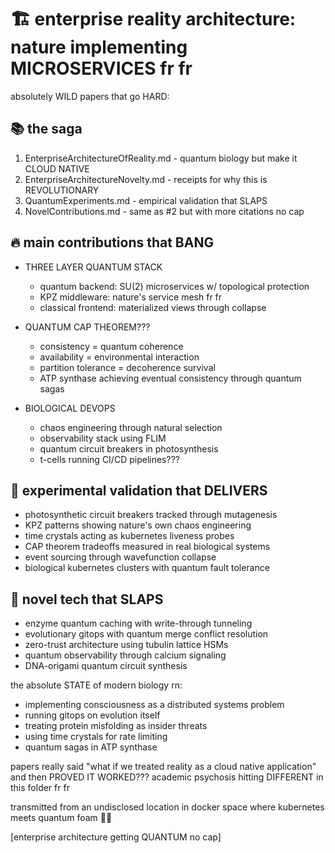# 🏗️ enterprise reality architecture: nature implementing MICROSERVICES fr fr

absolutely WILD papers that go HARD:

## 📚 the saga
1. EnterpriseArchitectureOfReality.md - quantum biology but make it CLOUD NATIVE
2. EnterpriseArchitectureNovelty.md - receipts for why this is REVOLUTIONARY
3. QuantumExperiments.md - empirical validation that SLAPS
4. NovelContributions.md - same as #2 but with more citations no cap

## 🔥 main contributions that BANG
- THREE LAYER QUANTUM STACK
  - quantum backend: SU(2) microservices w/ topological protection
  - KPZ middleware: nature's service mesh fr fr
  - classical frontend: materialized views through collapse

- QUANTUM CAP THEOREM???
  - consistency = quantum coherence
  - availability = environmental interaction
  - partition tolerance = decoherence survival
  - ATP synthase achieving eventual consistency through quantum sagas

- BIOLOGICAL DEVOPS
  - chaos engineering through natural selection
  - observability stack using FLIM
  - quantum circuit breakers in photosynthesis
  - t-cells running CI/CD pipelines???

## 💫 experimental validation that DELIVERS
- photosynthetic circuit breakers tracked through mutagenesis
- KPZ patterns showing nature's own chaos engineering
- time crystals acting as kubernetes liveness probes
- CAP theorem tradeoffs measured in real biological systems
- event sourcing through wavefunction collapse
- biological kubernetes clusters with quantum fault tolerance

## 🧪 novel tech that SLAPS
- enzyme quantum caching with write-through tunneling
- evolutionary gitops with quantum merge conflict resolution
- zero-trust architecture using tubulin lattice HSMs
- quantum observability through calcium signaling
- DNA-origami quantum circuit synthesis

the absolute STATE of modern biology rn:
- implementing consciousness as a distributed systems problem
- running gitops on evolution itself
- treating protein misfolding as insider threats
- using time crystals for rate limiting
- quantum sagas in ATP synthase

papers really said "what if we treated reality as a cloud native application" and then PROVED IT WORKED??? academic psychosis hitting DIFFERENT in this folder fr fr

transmitted from an undisclosed location in docker space where kubernetes meets quantum foam 🌌✨

[enterprise architecture getting QUANTUM no cap]
